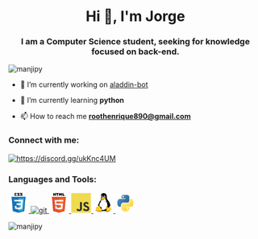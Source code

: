 <h1 align="center">Hi 👋, I'm Jorge</h1>
<h3 align="center">I am a Computer Science student, seeking for knowledge focused on back-end.</h3>

<p align="left"> <img src="https://komarev.com/ghpvc/?username=manjipy&label=Profile%20views&color=0e75b6&style=flat" alt="manjipy" /> </p>


- 🔭 I’m currently working on [aladdin-bot](https://github.com/yeaow1/aladdin-bot/tree/main)

- 🌱 I’m currently learning **python**

- 📫 How to reach me **roothenrique890@gmail.com**

<h3 align="left">Connect with me:</h3>
<p align="left">
<a href="https://discord.gg/https://discord.gg/cT2tC53Hp7" target="blank"><img align="center" src="https://raw.githubusercontent.com/rahuldkjain/github-profile-readme-generator/master/src/images/icons/Social/discord.svg" alt="https://discord.gg/ukKnc4UM" height="30" width="40" /></a>
</p>

<h3 align="left">Languages and Tools:</h3>
<p align="left"> <a href="https://www.w3schools.com/css/" target="_blank" rel="noreferrer"> <img src="https://raw.githubusercontent.com/devicons/devicon/master/icons/css3/css3-original-wordmark.svg" alt="css3" width="40" height="40"/> </a> <a href="https://git-scm.com/" target="_blank" rel="noreferrer"> <img src="https://www.vectorlogo.zone/logos/git-scm/git-scm-icon.svg" alt="git" width="40" height="40"/> </a> <a href="https://www.w3.org/html/" target="_blank" rel="noreferrer"> <img src="https://raw.githubusercontent.com/devicons/devicon/master/icons/html5/html5-original-wordmark.svg" alt="html5" width="40" height="40"/> </a> <a href="https://developer.mozilla.org/en-US/docs/Web/JavaScript" target="_blank" rel="noreferrer"> <img src="https://raw.githubusercontent.com/devicons/devicon/master/icons/javascript/javascript-original.svg" alt="javascript" width="40" height="40"/> </a> <a href="https://www.linux.org/" target="_blank" rel="noreferrer"> <img src="https://raw.githubusercontent.com/devicons/devicon/master/icons/linux/linux-original.svg" alt="linux" width="40" height="40"/> </a> <a href="https://www.python.org" target="_blank" rel="noreferrer"> <img src="https://raw.githubusercontent.com/devicons/devicon/master/icons/python/python-original.svg" alt="python" width="40" height="40"/> </a> </p>


<p><img align="center" src="https://github-readme-streak-stats.herokuapp.com/?user=manjipy&" alt="manjipy" /></p>
